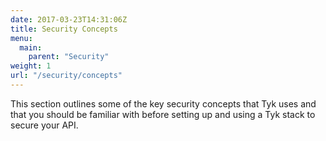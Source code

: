 ```yaml
---
date: 2017-03-23T14:31:06Z
title: Security Concepts
menu:
  main:
    parent: "Security"
weight: 1
url: "/security/concepts"
---
```


This section outlines some of the key security concepts that Tyk uses and that you should be familiar with before setting up and using a Tyk stack to secure your API.